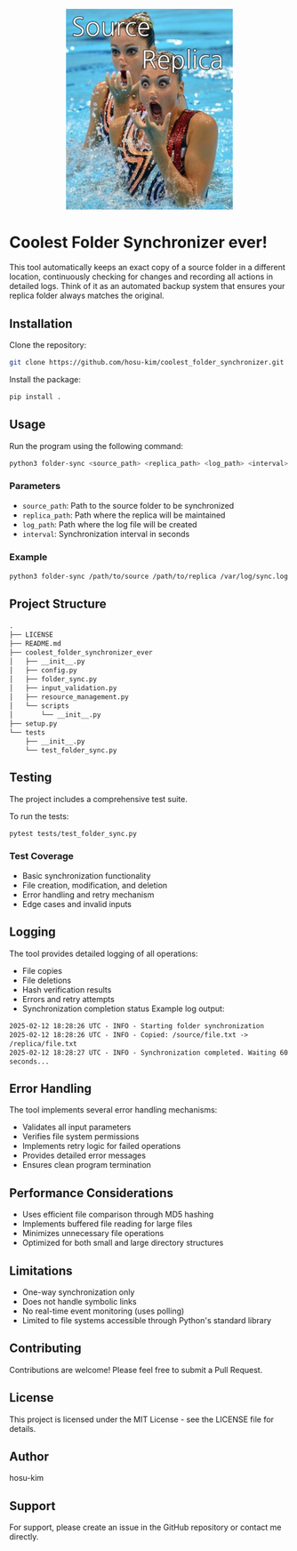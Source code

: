 <p align="center">
  <img src="images/logo.png" width="300">
</p>

# Coolest Folder Synchronizer ever!
This tool automatically keeps an exact copy of a source folder in a different location, continuously checking for changes and recording all actions in detailed logs. Think of it as an automated backup system that ensures your replica folder always matches the original.
## Installation
Clone the repository:
```zsh
git clone https://github.com/hosu-kim/coolest_folder_synchronizer.git
```
Install the package:
```zsh
pip install .
```
## Usage
Run the program using the following command:
```zsh
python3 folder-sync <source_path> <replica_path> <log_path> <interval>
```
### Parameters
- `source_path`: Path to the source folder to be synchronized
- `replica_path`: Path where the replica will be maintained
- `log_path`: Path where the log file will be created
- `interval`: Synchronization interval in seconds
### Example
```zsh
python3 folder-sync /path/to/source /path/to/replica /var/log/sync.log 60
```
## Project Structure
```code
.
├── LICENSE
├── README.md
├── coolest_folder_synchronizer_ever
│   ├── __init__.py
│   ├── config.py
│   ├── folder_sync.py
│   ├── input_validation.py
│   ├── resource_management.py
│   └── scripts
│       └── __init__.py
├── setup.py
└── tests
    ├── __init__.py
    └── test_folder_sync.py
```
## Testing
The project includes a comprehensive test suite. 

To run the tests:
```zsh
pytest tests/test_folder_sync.py
```
### Test Coverage
- Basic synchronization functionality
- File creation, modification, and deletion
- Error handling and retry mechanism
- Edge cases and invalid inputs
## Logging
The tool provides detailed logging of all operations:
- File copies
- File deletions
- Hash verification results
- Errors and retry attempts
- Synchronization completion status
Example log output:
```code
2025-02-12 18:28:26 UTC - INFO - Starting folder synchronization
2025-02-12 18:28:26 UTC - INFO - Copied: /source/file.txt -> /replica/file.txt
2025-02-12 18:28:27 UTC - INFO - Synchronization completed. Waiting 60 seconds...
```
## Error Handling
The tool implements several error handling mechanisms:
- Validates all input parameters
- Verifies file system permissions
- Implements retry logic for failed operations
- Provides detailed error messages
- Ensures clean program termination

## Performance Considerations
- Uses efficient file comparison through MD5 hashing
- Implements buffered file reading for large files
- Minimizes unnecessary file operations
- Optimized for both small and large directory structures
## Limitations
- One-way synchronization only
- Does not handle symbolic links
- No real-time event monitoring (uses polling)
- Limited to file systems accessible through Python's standard library
## Contributing
Contributions are welcome! Please feel free to submit a Pull Request.
## License
This project is licensed under the MIT License - see the LICENSE file for details.
## Author
hosu-kim
## Support
For support, please create an issue in the GitHub repository or contact me directly.
